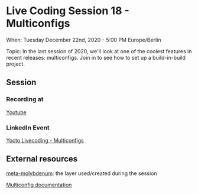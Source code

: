 # Live Coding Session 18 - Multiconfigs

When: Tuesday December 22nd, 2020 - 5:00 PM Europe/Berlin

Topic: In the last session of 2020, we'll look at one of the coolest features in recent releases: multiconfigs. Join in to see how to set up a build-in-build project.

## Session

### Recording at

[Youtube](https://youtu.be/YvdkvxAIIGQ)

### LinkedIn Event

[Yocto Livecoding - Multiconfigs](https://www.linkedin.com/events/yoctolivecoding-multiconfigs6744705491324276736/)

## External resources

[meta-molybdenum](https://github.com/TheYoctoJester/meta-molybdenum): the layer used/created during the session

[Multiconfig documentation](https://docs.yoctoproject.org/dev-manual/common-tasks.html?highlight=multiconfig#building-images-for-multiple-targets-using-multiple-configurations)